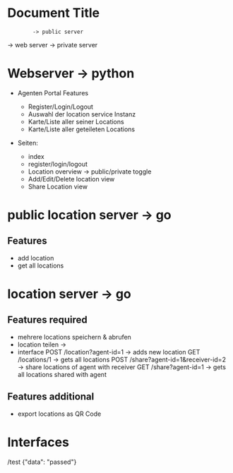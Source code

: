 # Document Title

            -> public server
-> web server 
            -> private server
            
            
            

# Webserver -> python
- Agenten Portal Features
  - Register/Login/Logout
  - Auswahl der location service Instanz
  - Karte/Liste aller seiner Locations
  - Karte/Liste aller geteileten Locations

- Seiten:
  - index
  - register/login/logout
  - Location overview -> public/private toggle
  - Add/Edit/Delete location view
  - Share Location view


# public location server -> go
## Features
- add location
- get all locations

# location server -> go
## Features required
- mehrere locations speichern & abrufen
- location teilen -> 
- interface
POST /location?agent-id=1 -> adds new location
GET /locations/1 -> gets all locations
POST /share?agent-id=1&receiver-id=2 -> share locations of agent with receiver
GET /share?agent-id=1 -> gets all locations shared with agent

## Features additional
- export locations as QR Code


# Interfaces

/test
{"data": "passed"}
